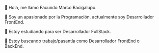 👋 Hola, me llamo Facundo Marco Bacigalupo.

👀 Soy un apasionado por la Programación, actualmente soy Desarrollador FrontEnd.

🌱 Estoy estudiando para ser Desarrollador FullStack.

💼 Estoy buscando trabajo/pasantía como Desarrollador FrontEnd o BackEnd.
